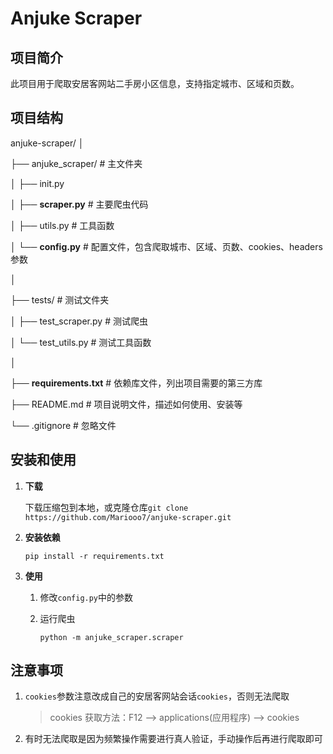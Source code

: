 # Anjuke Scraper

## 项目简介

此项目用于爬取安居客网站二手房小区信息，支持指定城市、区域和页数。

## 项目结构

anjuke-scraper/
│

├── anjuke_scraper/          # 主文件夹

│   ├── init.py

│   ├── **scraper.py**           # 主要爬虫代码

│   ├── utils.py             # 工具函数

│   └── **config.py**            # 配置文件，包含爬取城市、区域、页数、cookies、headers参数

│

├── tests/                   # 测试文件夹

│   ├── test_scraper.py      # 测试爬虫

│   └── test_utils.py        # 测试工具函数

│

├── **requirements.txt**         # 依赖库文件，列出项目需要的第三方库

├── README.md                # 项目说明文件，描述如何使用、安装等

└── .gitignore               # 忽略文件


## 安装和使用

1. **下载**

   下载压缩包到本地，或克隆仓库`git clone https://github.com/Mariooo7/anjuke-scraper.git`

2. **安装依赖**

   `pip install -r requirements.txt`

3. **使用**

   1. 修改`config.py`中的参数

   2. 运行爬虫

      `python -m anjuke_scraper.scraper`

## 注意事项

1. `cookies`参数注意改成自己的安居客网站会话`cookies`，否则无法爬取

   > cookies 获取方法：F12 --> applications(应用程序) --> cookies 

2. 有时无法爬取是因为频繁操作需要进行真人验证，手动操作后再进行爬取即可
